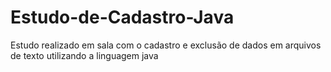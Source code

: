 # Estudo-de-Cadastro-Java
Estudo realizado em sala com o cadastro e exclusão de dados em arquivos de texto utilizando a linguagem java

